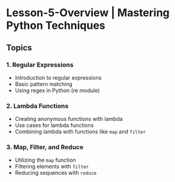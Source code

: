 # Lesson-5-Overview | Mastering Python Techniques

## Topics

### 1. Regular Expressions

- Introduction to regular expressions
- Basic pattern matching
- Using regex in Python (re module)

### 2. Lambda Functions

- Creating anonymous functions with lambda
- Use cases for lambda functions
- Combining lambda with functions like `map` and `filter`

### 3. Map, Filter, and Reduce

- Utilizing the `map` function
- Filtering elements with `filter`
- Reducing sequences with `reduce`
